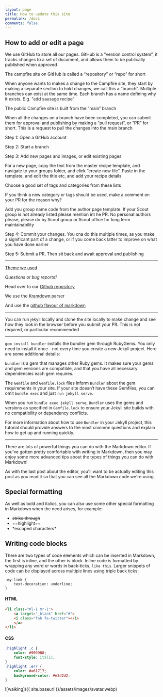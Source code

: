 ```yaml
---
layout: page
title: How to update this site
permalink: /docs
comments: false
---
```


## How to add or edit a page

We use GitHub to store all our pages. GitHub is a “version control system”, it tracks changes to a set of document, and allows them to be publically published when approved

The campfire site on GitHub is called a “repository” or “repo” for short

When anyone wants to makes a change to the Campfire site, they start by making a separate section to hold changes, we call this a “branch”. Multiple branches can exist at the same time. Each branch has a name defining why it exists. E.g. “add sausage recipe”

The public Campfire site is built from the ”main” branch

When all the changes on a branch have been completed, you can submit them for approval and publishing by making a “pull request”, or “PR” for short. This is a request to pull the changes into the main branch

Step 1: Open a GitHub account

Step 2: Start a branch

Step 3: Add new pages and images, or edit existing pages

For a new page, copy the text from the master recipe template, and navigate to your groups folder, and click “create new file”. Paste in the template, and edit the title etc, and add your recipe details

Choose a good set of tags and categories from these lists

If you think a new category or tags should be used, make a comment on your PR for the reason why?

Add you group name code from the author page template. If your Scout group is not already listed please mention int he PR. No personal authors please, please do by Scout group or Scout office for long term maintainability

Step 4: Commit your changes. You cna do this multiple times, as you make a significant part of a change, or if you come back latter to improve on what you have done earlier

Step 5: Submit a PR. Then sit back and await approval and publishing

---

[Theme we used](https://bootstrapstarter.com/bootstrap-templates/template-mediumish-bootstrap-jekyll/)

*Questions or bug reports?*

Head over to our [Github repository](https://github.com/Kaukapakapa-Scout-Group/campfire)

We use the [Kramdown](https://kramdown.gettalong.org/documentation.html) parser

And use the [github flavour of markdown](https://github.github.com/gfm/)

---

You can run jekyll locally and clone the site locally to make change and see how they look in the browser before you submit your PR. This is not required, or particular recommended

---

`gem install bundler` installs the bundler gem through RubyGems. You only need to install it once - not every time you create a new Jekyll project. Here are some additional details:

`bundler` is a gem that manages other Ruby gems. It makes sure your gems and gem versions are compatible, and that you have all necessary dependencies each gem requires.

The `Gemfile` and `Gemfile.lock` files inform `Bundler` about the gem requirements in your site. If your site doesn’t have these Gemfiles, you can omit `bundle exec` and just `run jekyll serve`.

When you run `bundle exec jekyll serve`, `Bundler` uses the gems and versions as specified in `Gemfile.lock` to ensure your Jekyll site builds with no compatibility or dependency conflicts.

For more information about how to use `Bundler` in your Jekyll project, this tutorial should provide answers to the most common questions and explain how to get up and running quickly.

---

There are lots of powerful things you can do with the Markdown editor. If you've gotten pretty comfortable with writing in Markdown, then you may enjoy some more advanced tips about the types of things you can do with Markdown!

As with the last post about the editor, you'll want to be actually editing this post as you read it so that you can see all the Markdown code we're using.

## Special formatting

As well as bold and italics, you can also use some other special formatting in Markdown when the need arises, for example:

+ ~~strike through~~
+ ==highlight==
+ \*escaped characters\*


## Writing code blocks

There are two types of code elements which can be inserted in Markdown, the first is inline, and the other is block. Inline code is formatted by wrapping any word or words in back-ticks, `like this`. Larger snippets of code can be displayed across multiple lines using triple back ticks:

```
.my-link {
    text-decoration: underline;
}
```

#### HTML

```html
<li class="ml-1 mr-1">
    <a target="_blank" href="#">
    <i class="fab fa-twitter"></i>
    </a>
</li>
```

#### CSS

```css
.highlight .c {
    color: #999988;
    font-style: italic; 
}
.highlight .err {
    color: #a61717;
    background-color: #e3d2d2; 
}
```

![walking]({{ site.baseurl }}/assets/images/avatar.webp)
